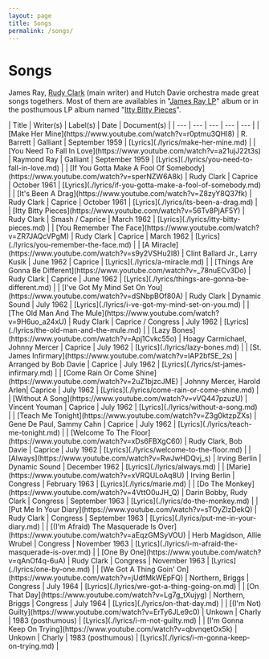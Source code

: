 ```yaml
---
layout: page
title: Songs
permalink: /songs/
---
```


# Songs

James Ray, [Rudy Clark](https://en.wikipedia.org/wiki/Rudy_Clark) (main writer) and Hutch Davie orchestra made great songs togethers. Most of them are availables in "[James Ray LP](https://www.discogs.com/release/3221079-James-Ray-James-Ray)" album or in the posthumous LP album named "[Itty Bitty Pieces](https://www.discogs.com/release/3016494-James-Ray-Itty-Bitty-Pieces)".
<br>
<div class=".table-responsive">
| Title | Writer(s) | Label(s) | Date | Document(s) |
| --- | --- | --- | --- | --- |
| [Make Her Mine](https://www.youtube.com/watch?v=r0ptmu3QHI8) | R. Barrett | Galliant | September 1959 |  [Lyrics](./lyrics/make-her-mine.md) |
| [You Need To Fall In Love](https://www.youtube.com/watch?v=a21ujJ22t3s) | Raymond Ray | Galliant | September 1959 | [Lyrics](./lyrics/you-need-to-fall-in-love.md) |
| [If You Gotta Make A Fool Of Somebody](https://www.youtube.com/watch?v=sperNZW6A8k) | Rudy Clark | Caprice | October 1961 | [Lyrics](./lyrics/if-you-gotta-make-a-fool-of-somebody.md) |
| [It's Been A Drag](https://www.youtube.com/watch?v=Z8zyY8Q37fk) | Rudy Clark | Caprice | October 1961 | [Lyrics](./lyrics/its-been-a-drag.md) |
| [Itty Bitty Pieces](https://www.youtube.com/watch?v=56Tv8PjAF5Y) | Rudy Clark | Smash / Caprice | March 1962 | [Lyrics](./lyrics/itty-bitty-pieces.md) |
| [You Remember The Face](https://www.youtube.com/watch?v=ZR7JAQcVPgM) | Rudy Clark | Caprice | March 1962 | [Lyrics](./lyrics/you-remember-the-face.md) |
| [A Miracle](https://www.youtube.com/watch?v=s9y2VSHu2I8) | Clint Ballard Jr., Larry Kusik | June 1962 | Caprice | [Lyrics](./lyrics/a-miracle.md) |
| [Things Are Gonna Be Different](https://www.youtube.com/watch?v=_78nuECv3Do) | Rudy Clark | Caprice | June 1962 | [Lyrics](./lyrics/things-are-gonna-be-different.md) |
| [I've Got My Mind Set On You](https://www.youtube.com/watch?v=dSNbpBOf80A) | Rudy Clark | Dynamic Sound | July 1962 | [Lyrics](./lyrics/i-ve-got-my-mind-set-on-you.md) |
| [The Old Man And The Mule](https://www.youtube.com/watch?v=9H6uo_a24xU) | Rudy Clark | Caprice / Congress | July 1962 | [Lyrics](./lyrics/the-old-man-and-the-mule.md) |
| [Lazy Bones](https://www.youtube.com/watch?v=Apj1Cvkc55o) | Hoagy Carmichael, Johnny Mercer | Caprice | July 1962 | [Lyrics](./lyrics/lazy-bones.md) |
| [St. James Infirmary](https://www.youtube.com/watch?v=lAP2bfSE_2s) | Arranged by Bob Davie | Caprice | July 1962 | [Lyrics](./lyrics/st-james-infirmary.md) |
| [Come Rain Or Come Shine](https://www.youtube.com/watch?v=2uZ1bjzcJME) | Johnny Mercer, Harold Arlen| Caprice | July 1962 | [Lyrics](./lyrics/come-rain-or-come-shine.md) |
| [Without A Song](https://www.youtube.com/watch?v=vVQ447pzuzU) | Vincent Youman | Caprice | July 1962 | [Lyrics](./lyrics/without-a-song.md) |
| [Teach Me Tonight](https://www.youtube.com/watch?v=Z3g0ktzpZXs) | Gene De Paul, Sammy Cahn | Caprice | July 1962 | [Lyrics](./lyrics/teach-me-tonight.md) |
| [Welcome To The Floor](https://www.youtube.com/watch?v=xDs6FBXgC60) | Rudy Clark, Bob Davie | Caprice | July 1962 | [Lyrics](./lyrics/welcome-to-the-floor.md) |
| [Always](https://www.youtube.com/watch?v=RwJwHDQvj_s) | Irving Berlin | Dynamic Sound | December 1962 | [Lyrics](./lyrics/always.md) |
| [Marie](https://www.youtube.com/watch?v=xVRQULoAq8U) | Irving Berlin | Congress | February 1963 | [Lyrics](./lyrics/marie.md) |
| [Do The Monkey](https://www.youtube.com/watch?v=4VttO0uJH_Q) | Darin Bobby, Rudy Clark | Congress | September 1963 | [Lyrics](./lyrics/do-the-monkey.md) |
| [Put Me In Your Diary](https://www.youtube.com/watch?v=sTOyZlzDekQ) | Rudy Clark | Congress | September 1963 | [Lyrics](./lyrics/put-me-in-your-diary.md) |
| [(I'm Afraid) The Masquerade Is Over](https://www.youtube.com/watch?v=aEqzGMSyVOU) | Herb Magidson, Allie Wrubel | Congress | November 1963 | [Lyrics](./lyrics/i-m-afraid-the-masquerade-is-over.md) |
| [One By One](https://www.youtube.com/watch?v=qAnOf4q-6uA) | Rudy Clark | Congress | November 1963 | [Lyrics](./lyrics/one-by-one.md) |
| [We Got A Thing Goin' On](https://www.youtube.com/watch?v=jUdfMkWEpFQ) | Northern, Briggs | Congress | July 1964 | [Lyrics](./lyrics/we-got-a-thing-going-on.md) |
| [On That Day](https://www.youtube.com/watch?v=Lg7g_tXujyg) | Northern, Briggs | Congress | July 1964 | [Lyrics](./lyrics/on-that-day.md) |
| [(I'm Not) Guilty](https://www.youtube.com/watch?v=ErTy6JLe9c0) | Unkown | Charly | 1983 (posthumous) | [Lyrics](./lyrics/i-m-not-guilty.md) |
| [I'm Gonna Keep On Trying](https://www.youtube.com/watch?v=qbvnqetOx5k) | Unkown | Charly | 1983 (posthumous) | [Lyrics](./lyrics/i-m-gonna-keep-on-trying.md) |
</div>
